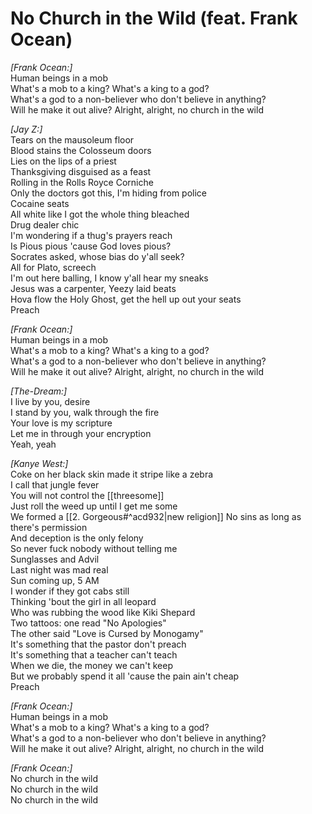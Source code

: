 # No Church in the Wild (feat. Frank Ocean)

_[Frank Ocean:]_  
Human beings in a mob  
What's a mob to a king? What's a king to a god?  
What's a god to a non-believer who don't believe in anything?  
Will he make it out alive? Alright, alright, no church in the wild  

_[Jay Z:]_  
Tears on the mausoleum floor  
Blood stains the Colosseum doors  
Lies on the lips of a priest  
Thanksgiving disguised as a feast  
Rolling in the Rolls Royce Corniche  
Only the doctors got this, I'm hiding from police  
Cocaine seats  
All white like I got the whole thing bleached  
Drug dealer chic  
I'm wondering if a thug's prayers reach  
Is Pious pious 'cause God loves pious?  
Socrates asked, whose bias do y'all seek?  
All for Plato, screech  
I'm out here balling, I know y'all hear my sneaks  
Jesus was a carpenter, Yeezy laid beats  
Hova flow the Holy Ghost, get the hell up out your seats  
Preach  

_[Frank Ocean:]_  
Human beings in a mob  
What's a mob to a king? What's a king to a god?  
What's a god to a non-believer who don't believe in anything?  
Will he make it out alive? Alright, alright, no church in the wild  

_[The-Dream:]_  
I live by you, desire  
I stand by you, walk through the fire  
Your love is my scripture  
Let me in through your encryption  
Yeah, yeah  

_[Kanye West:]_  
Coke on her black skin made it stripe like a zebra  
I call that jungle fever  
You will not control the [[threesome]]  
Just roll the weed up until I get me some  
We formed a [[2. Gorgeous#^acd932|new religion]]
No sins as long as there's permission  
And deception is the only felony  
So never fuck nobody without telling me  
Sunglasses and Advil  
Last night was mad real  
Sun coming up, 5 AM  
I wonder if they got cabs still  
Thinking 'bout the girl in all leopard  
Who was rubbing the wood like Kiki Shepard  
Two tattoos: one read "No Apologies"  
The other said "Love is Cursed by Monogamy"  
It's something that the pastor don't preach  
It's something that a teacher can't teach  
When we die, the money we can't keep  
But we probably spend it all 'cause the pain ain't cheap  
Preach  

_[Frank Ocean:]_  
Human beings in a mob  
What's a mob to a king? What's a king to a god?  
What's a god to a non-believer who don't believe in anything?  
Will he make it out alive? Alright, alright, no church in the wild  

_[Frank Ocean:]_  
No church in the wild  
No church in the wild  
No church in the wild
